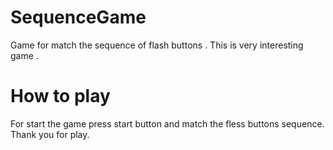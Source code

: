# SequenceGame
Game for match the sequence of flash buttons . This is very interesting game . 

# How to play
For start the game press start button and match the fless buttons sequence.
Thank you for play.
